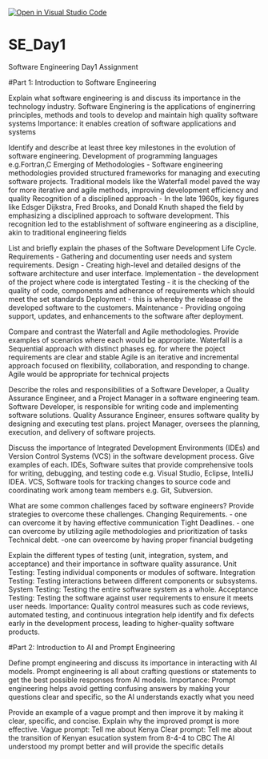 [![Open in Visual Studio Code](https://classroom.github.com/assets/open-in-vscode-2e0aaae1b6195c2367325f4f02e2d04e9abb55f0b24a779b69b11b9e10269abc.svg)](https://classroom.github.com/online_ide?assignment_repo_id=15584730&assignment_repo_type=AssignmentRepo)
# SE_Day1
Software Engineering Day1 Assignment

#Part 1: Introduction to Software Engineering

Explain what software engineering is and discuss its importance in the technology industry.
Software Enginering is the applications of enginerring principles, methods and tools to develop and maintain high quality software systems
Importance: it enables creation of software applications and systems

Identify and describe at least three key milestones in the evolution of software engineering.
Development of programming languages e.g.Fortran,C
Emerging of Methodologies - Software engineering methodologies provided structured frameworks for managing and executing software projects. Traditional models like the Waterfall model paved the way for more iterative and agile methods, improving development efficiency and quality
Recognition of a disciplined approach - In the late 1960s, key figures like Edsger Dijkstra, Fred Brooks, and Donald Knuth shaped the field by emphasizing a disciplined approach to software development. This recognition led to the establishment of software engineering as a discipline, akin to traditional engineering fields

List and briefly explain the phases of the Software Development Life Cycle.
Requirements -  Gathering and documenting user needs and system requirements.
Design - Creating high-level and detailed designs of the software architecture and user interface.
Implementation - the development of the project where code is intergtated
Testing - it is the checking of the quality of code, components and adherance of requirements which should meet the set standards 
Deployment - this is whereby the release of the developed software to the customers.
Maintenance - Providing ongoing support, updates, and enhancements to the software after deployment. 

Compare and contrast the Waterfall and Agile methodologies. Provide examples of scenarios where each would be appropriate.
Waterfall is a Sequential approach with distinct phases eg. for where the poject requirements are clear and stable
Agile is an iterative and incremental approach focused on flexibility, collaboration, and responding to change. Agile would be appropriate for technical projects

Describe the roles and responsibilities of a Software Developer, a Quality Assurance Engineer, and a Project Manager in a software engineering team.
Software Developer, is responsible for writing code and implementing software solutions.
Quality Assurance Engineer, ensures software quality by designing and executing test plans.
project Manager, oversees the planning, execution, and delivery of software projects.

Discuss the importance of Integrated Development Environments (IDEs) and Version Control Systems (VCS) in the software development process. Give examples of each.
IDEs, Software suites that provide comprehensive tools for writing, debugging, and testing code e.g. Visual Studio, Eclipse, IntelliJ IDEA.
VCS, Software tools for tracking changes to source code and coordinating work among team members e.g. Git, Subversion.

What are some common challenges faced by software engineers? Provide strategies to overcome these challenges.
Changing Requirements. - one can overcome it by having effective communication
Tight Deadlines. - one can overcome by utilizing agile methodologies and prioritization of tasks
Technical debt. -one can oveercome by having proper financial budgeting 

Explain the different types of testing (unit, integration, system, and acceptance) and their importance in software quality assurance.
Unit Testing: Testing individual components or modules of software.
Integration Testing: Testing interactions between different components or subsystems.
System Testing: Testing the entire software system as a whole.
Acceptance Testing: Testing the software against user requirements to ensure it meets user needs.
Importance: Quality control measures such as code reviews, automated testing, and continuous integration help identify and fix defects early in the development process, leading to higher-quality software products.

#Part 2: Introduction to AI and Prompt Engineering

Define prompt engineering and discuss its importance in interacting with AI models.
Prompt engineering is all about crafting questions or statements to get the best possible responses from AI models.
Importance: Prompt engineering helps avoid getting confusing answers by making your questions clear and specific, so the AI understands exactly what you need

Provide an example of a vague prompt and then improve it by making it clear, specific, and concise. Explain why the improved prompt is more effective.
Vague prompt: Tell me about Kenya
Clear prompt: Tell me about the transition of Kenyan esucation system from 8-4-4 to CBC
The AI understood my prompt better and will provide the specific details
